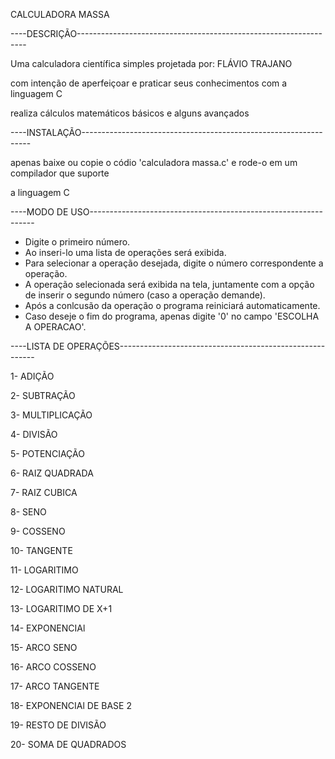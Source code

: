 CALCULADORA MASSA

----DESCRIÇÃO-----------------------------------------------------------------

Uma calculadora científica simples projetada por: FLÁVIO TRAJANO

com intenção de aperfeiçoar e praticar seus conhecimentos com a linguagem C

realiza cálculos matemáticos básicos e alguns avançados

----INSTALAÇÃO-----------------------------------------------------------------

apenas baixe ou copie o códio 'calculadora massa.c' e rode-o em um compilador que suporte

a linguagem C

----MODO DE USO----------------------------------------------------------------

- Digite o primeiro número.
- Ao inseri-lo uma lista de operações será exibida.
- Para selecionar a operação desejada, digite o número correspondente a operação.
- A operação selecionada será exibida na tela, juntamente com a opção de inserir o segundo número (caso a operação demande).
- Após a conlcusão da operação o programa reiniciará automaticamente.
- Caso deseje o fim do programa, apenas digite '0' no campo 'ESCOLHA A OPERACAO'.

----LISTA DE OPERAÇÕES---------------------------------------------------------
  
1- ADIÇÃO

2- SUBTRAÇÃO

3- MULTIPLICAÇÃO

4- DIVISÃO

5- POTENCIAÇÃO

6- RAIZ QUADRADA

7- RAIZ CUBICA

8- SENO

9- COSSENO

10- TANGENTE

11- LOGARITIMO

12- LOGARITIMO NATURAL

13- LOGARITIMO DE X+1

14- EXPONENCIAl

15- ARCO SENO

16- ARCO COSSENO

17- ARCO TANGENTE

18- EXPONENCIAl DE BASE 2

19- RESTO DE DIVISÃO

20- SOMA DE QUADRADOS
